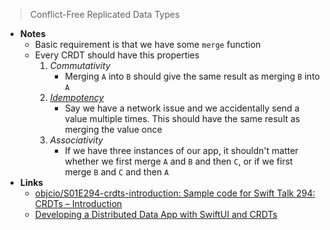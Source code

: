 > Conflict-Free Replicated Data Types

- **Notes**
	- Basic requirement is that we have some `merge` function 
	- Every CRDT should have this properties
		1.  *Commutativity*
			- Merging `A` into `B` should give the same result as merging `B` into `A`
		2. *[Idempotency](Idempotency.md)*
			- Say we have a network issue and we accidentally send a value multiple times. This should have the same result as merging the value once
		3. *Associativity*
			- If we have three instances of our app, it shouldn't matter whether we first merge `A` and `B` and then `C`, or if we first merge `B` and `C` and then `A`
- **Links**
	- [objcio/S01E294-crdts-introduction: Sample code for Swift Talk 294: CRDTs – Introduction](https://github.com/objcio/S01E294-crdts-introduction)
	- [Developing a Distributed Data App with SwiftUI and CRDTs](https://appdecentral.com/2020/11/03/developing-a-distributed-data-app-with-swiftui-and-crdts/)